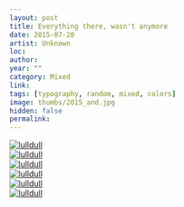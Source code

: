 ```yaml
---
layout: post
title: Everything there, wasn't anymore
date: 2015-07-20
artist: Unknown
loc: 
author: 
year: ""
category: Mixed
link: 
tags: [typography, random, mixed, colors]
image: thumbs/2015_and.jpg
hidden: false
permalink:
---
```







<div class="post_image">
	<a href="{{ site.baseurl }}/images/posts/2015_and/001.jpg" target="_blank">
	<img src="{{ site.baseurl }}/images/posts/2015_and/001.jpg" alt="lulldull"></a>
</div>
<div class="post_image">
	<a href="{{ site.baseurl }}/images/posts/2015_and/002.jpg" target="_blank">
	<img src="{{ site.baseurl }}/images/posts/2015_and/002.jpg" alt="lulldull"></a>
</div>


<div class="post_image">
	<a href="{{ site.baseurl }}/images/posts/2015_and/003.jpg" target="_blank">
	<img src="{{ site.baseurl }}/images/posts/2015_and/003.jpg" alt="lulldull"></a>
</div>
<div class="post_image">
	<a href="{{ site.baseurl }}/images/posts/2015_and/004.jpg" target="_blank">
	<img src="{{ site.baseurl }}/images/posts/2015_and/004.jpg" alt="lulldull"></a>
</div>


<div class="post_image">
	<a href="{{ site.baseurl }}/images/posts/2015_and/005.jpg" target="_blank">
	<img src="{{ site.baseurl }}/images/posts/2015_and/005.jpg" alt="lulldull"></a>
</div>
<div class="post_image">
	<a href="{{ site.baseurl }}/images/posts/2015_and/006.jpg" target="_blank">
	<img src="{{ site.baseurl }}/images/posts/2015_and/006.jpg" alt="lulldull"></a>
</div>

